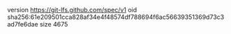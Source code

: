 version https://git-lfs.github.com/spec/v1
oid sha256:61e209501cca828af34e4f48574df788694f6ac56639351369d73c3ad7fe6dae
size 4675
